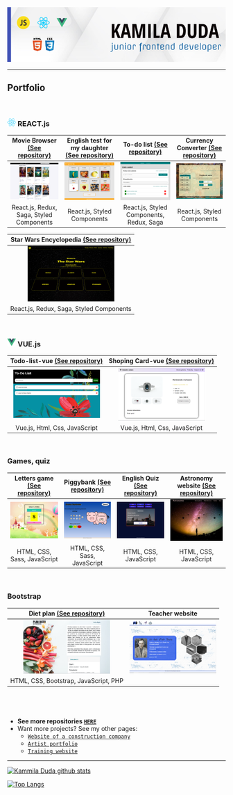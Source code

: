 <img src="https://github.com/kamila-duda/kamila-duda/blob/master/kduda.png?raw=true" alt="banner that says Kamila Duda">

---

## Portfolio

<br>

### <img width="20" src="https://raw.githubusercontent.com/kamila-duda/kamila-duda/08f459b4f27291b9bb83ac356d28bbecadac101d/ikony/react.svg"> REACT.js

|                                    Movie Browser <a href="https://github.com/kamila-duda/movies-browser" target="_blank">(See repository)</a>                                    |                                     English test for my daughter <a href="https://github.com/kamila-duda/angielski" target="_blank">(See repository)</a>                                     |                                       To-do list <a href="https://github.com/kamila-duda/movies-browser" target="_blank">(See repository)</a>                                       |                                Currency Converter <a href="https://github.com/kamila-duda/currency-converter-react/" target="_blank">(See repository)</a>                                |
| :------------------------------------------------------------------------------------------------------------------------------------------------------------------------------: | :------------------------------------------------------------------------------------------------------------------------------------------------------------------------------------------: | :---------------------------------------------------------------------------------------------------------------------------------------------------------------------------------: | :--------------------------------------------------------------------------------------------------------------------------------------------------------------------------------------: |
| <a href="https://kamila-duda.github.io/movies-browser/" target="_blank"><img width="200px" src="https://github.com/kamila-duda/kamila-duda/blob/master/movies.PNG?raw=true"></a> | <a href="https://kamila-duda.github.io/angielski/#/" target="_blank"><img width="200" src="https://github.com/kamila-duda/angielski/blob/main/src/assets/repetitionScreen.PNG?raw=true"></a> | <a href="https://kamila-duda.github.io/todo-list-react-redux/" target="_blank"><img width="200" src="https://github.com/kamila-duda/kamila-duda/blob/master/todo.PNG?raw=true"></a> | <a href="https://kamila-duda.github.io/currency-converter-react/" target="_blank"><img width="200" src="https://github.com/kamila-duda/kamila-duda/blob/master/cantor.PNG?raw=true"></a> |
|                                                                     React.js, Redux, Saga, Styled Components                                                                     |                                                                                 React.js, Styled Components                                                                                  |                                                                      React.js, Styled Components, Redux, Saga                                                                       |                                                                               React.js, Styled Components                                                                                |

|                                Star Wars Encyclopedia <a href="https://github.com/kamila-duda/encyclopedia-star-wars" target="_blank">(See repository)</a>                                 |
| :----------------------------------------------------------------------------------------------------------------------------------------------------------------------------------------: |
| <a href="https://kamila-duda.github.io/encyclopedia-star-wars/" target="_blank"><img width="200px" src="https://github.com/kamila-duda/kamila-duda/blob/master/starWars.PNG?raw=true"></a> |
|                                                                          React.js, Redux, Saga, Styled Components                                                                          |

<br>

### <img src="https://github.com/kamila-duda/kamila-duda/blob/master/ikony/vue.png?raw=true" width="20px"> VUE.js

|                                        Todo-list-vue <a href="https://github.com/kamila-duda/todo-list-vue" target="_blank">(See repository)</a>                                         |                                  Shoping Card-vue <a href="https://github.com/kamila-duda/shop-single-product-card-vue" target="_blank">(See repository)</a>                                  |
| :--------------------------------------------------------------------------------------------------------------------------------------------------------------------------------------: | :-------------------------------------------------------------------------------------------------------------------------------------------------------------------------------------------: |
| <a href="https://kamila-duda.github.io/todo-list-vue/" target="_blank"><img width="200" src="https://github.com/kamila-duda/todo-list-vue/blob/main/src/assets/screen.PNG?raw=true"></a> | <a href="https://kamila-duda.github.io/shop-single-product-card-vue/" target="_blank"><img width="200" src="https://github.com/kamila-duda/kamila-duda/blob/master/vueShop.PNG?raw=true"></a> |
|                                                                              Vue.js, Html, Css, JavaScript                                                                               |                                                                                 Vue.js, Html, Css, JavaScript                                                                                 |

<br>

### Games, quiz

|                                    Letters game <a href="https://github.com/kamila-duda/letters_game" target="_blank">(See repository)</a>                                     |                                    Piggybank <a href="https://github.com/kamila-duda/coins" target="_blank">(See repository)</a>                                     |                                  English Quiz <a href="https://github.com/kamila-duda/angielski_quiz" target="_blank">(See repository)</a>                                  |                                  Astronomy website <a href="https://github.com/kamila-duda/astronomia" target="_blank">(See repository)</a>                                   |
| :----------------------------------------------------------------------------------------------------------------------------------------------------------------------------: | :------------------------------------------------------------------------------------------------------------------------------------------------------------------: | :-------------------------------------------------------------------------------------------------------------------------------------------------------------------------: | :---------------------------------------------------------------------------------------------------------------------------------------------------------------------------: |
| <a href="https://kamila-duda.github.io/letters_game/" target="_blank"><img width="200" src="https://github.com/kamila-duda/kamila-duda/blob/master/letterts.PNG?raw=true"></a> | <a href="https://kamila-duda.github.io/coins/" target="_blank"><img width="200" src="https://github.com/kamila-duda/kamila-duda/blob/master/money.PNG?raw=true"></a> | <a href="https://kamila-duda.github.io/angielski_quiz/" target="_blank"><img width="200" src="https://github.com/kamila-duda/kamila-duda/blob/master/ang.PNG?raw=true"></a> | <a href="https://kamila-duda.github.io/astronomia/" target="_blank"><img width="200" src="https://github.com/kamila-duda/kamila-duda/blob/master/astronomy.PNG?raw=true"></a> |
|                                                                          HTML, CSS, Sass, JavaScript                                                                           |                                                                     HTML, CSS, Sass, JavaScript                                                                      |                                                                            HTML, CSS, JavaScript                                                                            |                                                                             HTML, CSS, JavaScript                                                                             |

<br>

### Bootstrap

|                                    Diet plan <a href="https://github.com/kamila-duda/dieta" target="_blank">(See repository)</a>                                    |                                                                             Teacher website                                                                             |
| :-----------------------------------------------------------------------------------------------------------------------------------------------------------------: | :---------------------------------------------------------------------------------------------------------------------------------------------------------------------: |
| <a href="https://kamila-duda.github.io/dieta/" target="_blank"><img width="200" src="https://github.com/kamila-duda/kamila-duda/blob/master/diet.PNG?raw=true"></a> | <a href="http://www.iisi.pcz.pl/~pduda/index.php" target="_blank"><img width="200" src="https://github.com/kamila-duda/kamila-duda/blob/master/piotr.PNG?raw=true"></a> |
|                                                                HTML, CSS, Bootstrap, JavaScript, PHP                                                                |

## <br>

- **See more repositories <a href="https://github.com/kamila-duda?tab=repositories" target="_blank">`HERE`</a>**
- Want more projects? See my other pages:
  - <a href="http://budowlana.atwebpages.com/" target="_blank">`Website of a construction company`</a>
  - <a href="http://mariusznawrot.myartsonline.com/" target="_blank">`Artist portfolio`</a>
  - <a href="https://codepen.io/Kamila_Duda/full/XWmXOoa" target="_blank">`Training website`</a>

---

[![Kammila Duda github stats](https://github-readme-stats.vercel.app/api?username=kamila-duda&show_icons=true&theme=radical)](https://github.com/kamila-duda/github-readme-stats)

[![Top Langs](https://github-readme-stats.vercel.app/api/top-langs/?username=kamila-duda&langs_count=8)](https://github.com/kamila-duda/github-readme-stats)
